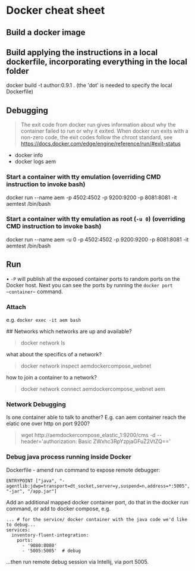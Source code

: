 # Docker cheat sheet

## Build a docker image
## Build applying the instructions in a local dockerfile, incorporating everything in the local folder
docker build -t author:0.9.1 . (the 'dot' is needed to specify the local Dockerfile)

## Debugging
> The exit code from docker run gives information about why the container failed to run or why it exited. When docker run exits with a non-zero code, the exit codes follow the chroot standard, see https://docs.docker.com/edge/engine/reference/run/#exit-status
* docker info
* docker logs aem

### Start a container with tty emulation (overriding CMD instruction to invoke bash)
docker run --name aem -p 4502:4502 -p 9200:9200 -p 8081:8081 -it  aemtest /bin/bash
### Start a container with tty emulation as root (`-u 0`) (overriding CMD instruction to invoke bash)
docker run --name aem -u 0 -p 4502:4502 -p 9200:9200 -p 8081:8081 -it  aemtest /bin/bash

## Run
• `-P` will publish all the exposed container ports to random ports on the Docker host.  Next you can see the ports by running the `docker port ~container~` command.

### Attach
e.g. `docker exec -it aem bash`

## Networks
which networks are up and available?
> docker network ls

what about the specifics of a network?
> docker network inspect aemdockercompose_webnet

how to join a container to a network?
> docker network connect aemdockercompose_webnet aem

### Network Debugging
Is one container able to talk to another?  E.g. can aem container reach the elatic one over http on port 9200?
> wget http://aemdockercompose_elastic_1:9200/cms -d --header='authorization: Basic ZWxhc3RpYzpjaGFuZ2VtZQ=='

### Debug java process running inside Docker
Dockerfile - amend run command to expose remote debugger:
```
ENTRYPOINT ["java", "-agentlib:jdwp=transport=dt_socket,server=y,suspend=n,address=*:5005", "-jar", "/app.jar"]
```
Add an additional mapped docker container port, do that in the docker run command, or add to docker compose, e.g.
```
... # for the service/ docker container with the java code we'd like to debug...
services:
  inventory-fluent-integration:
    ports:
      - '9080:8080'
      - '5005:5005'  # debug
```
...then run remote debug session via Intellij, via port 5005.
